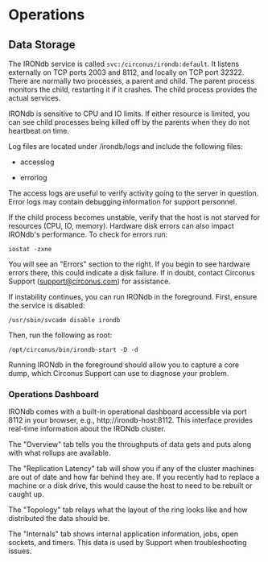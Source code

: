 # Operations

## Data Storage

The IRONdb service is called `svc:/circonus/irondb:default`. It listens externally on TCP ports 2003 and 8112, and locally on TCP port 32322. There are normally two processes, a parent and child. The parent process monitors the child, restarting it if it crashes. The child process provides the actual services.

IRONdb is sensitive to CPU and IO limits. If either resource is limited, you can see child processes being killed off by the parents when they do not heartbeat on time.

Log files are located under /irondb/logs and include the following files:

 * accesslog

 * errorlog

The access logs are useful to verify activity going to the server in question. Error logs may contain debugging information for support personnel.

If the child process becomes unstable, verify that the host is not starved for resources (CPU, IO, memory). Hardware disk errors can also impact IRONdb's performance. To check for errors run:

```
iostat -zxne
```

You will see an "Errors" section to the right. If you begin to see hardware errors there, this could indicate a disk failure. If in doubt, contact Circonus Support (support@circonus.com) for assistance.

If instability continues, you can run IRONdb in the foreground. First, ensure the service is disabled:

```
/usr/sbin/svcadm disable irondb
```

Then, run the following as root:

```
/opt/circonus/bin/irondb-start -D -d
```

Running IRONdb in the foreground should allow you to capture a core dump, which Circonus Support can use to diagnose your problem.

### Operations Dashboard

IRONdb comes with a built-in operational dashboard accessible via port 8112 in your browser, e.g., http://irondb-host:8112. This interface provides real-time information about the IRONdb cluster.

The "Overview" tab tells you the throughputs of data gets and puts along with what rollups are available.

The "Replication Latency" tab will show you if any of the cluster machines are out of date and how far behind they are. If you recently had to replace a machine or a disk drive, this would cause the host to need to be rebuilt or caught up.

The "Topology" tab relays what the layout of the ring looks like and how distributed the data should be.

The "Internals" tab shows internal application information, jobs, open sockets, and timers. This data is used by Support when troubleshooting issues.
